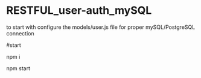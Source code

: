 # RESTFUL_user-auth_mySQL

to start with
configure the models/user.js file for proper mySQL/PostgreSQL connection

#start

npm i  

npm start
